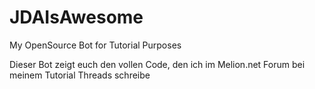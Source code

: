 # JDAIsAwesome
My OpenSource Bot for Tutorial Purposes


Dieser Bot zeigt euch den vollen Code, den ich im Melion.net Forum bei meinem Tutorial Threads schreibe
